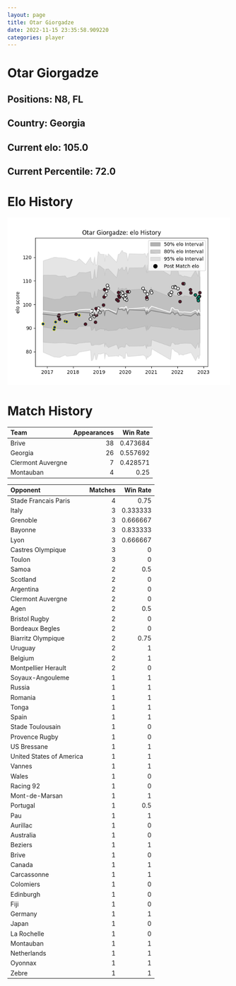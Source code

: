 ```yaml
---  
layout: page  
title: Otar Giorgadze  
date: 2022-11-15 23:35:58.909220  
categories: player  
---
```

# Otar Giorgadze

## Positions: N8, FL

## Country: Georgia

## Current elo: 105.0

## Current Percentile: 72.0

# Elo History


![elo history](history_OtarGiorgadze.png)
# Match History


| Team              |   Appearances |   Win Rate |
|:------------------|--------------:|-----------:|
| Brive             |            38 |   0.473684 |
| Georgia           |            26 |   0.557692 |
| Clermont Auvergne |             7 |   0.428571 |
| Montauban         |             4 |   0.25     |

| Opponent                 |   Matches |   Win Rate |
|:-------------------------|----------:|-----------:|
| Stade Francais Paris     |         4 |   0.75     |
| Italy                    |         3 |   0.333333 |
| Grenoble                 |         3 |   0.666667 |
| Bayonne                  |         3 |   0.833333 |
| Lyon                     |         3 |   0.666667 |
| Castres Olympique        |         3 |   0        |
| Toulon                   |         3 |   0        |
| Samoa                    |         2 |   0.5      |
| Scotland                 |         2 |   0        |
| Argentina                |         2 |   0        |
| Clermont Auvergne        |         2 |   0        |
| Agen                     |         2 |   0.5      |
| Bristol Rugby            |         2 |   0        |
| Bordeaux Begles          |         2 |   0        |
| Biarritz Olympique       |         2 |   0.75     |
| Uruguay                  |         2 |   1        |
| Belgium                  |         2 |   1        |
| Montpellier Herault      |         2 |   0        |
| Soyaux-Angouleme         |         1 |   1        |
| Russia                   |         1 |   1        |
| Romania                  |         1 |   1        |
| Tonga                    |         1 |   1        |
| Spain                    |         1 |   1        |
| Stade Toulousain         |         1 |   0        |
| Provence Rugby           |         1 |   0        |
| US Bressane              |         1 |   1        |
| United States of America |         1 |   1        |
| Vannes                   |         1 |   1        |
| Wales                    |         1 |   0        |
| Racing 92                |         1 |   0        |
| Mont-de-Marsan           |         1 |   1        |
| Portugal                 |         1 |   0.5      |
| Pau                      |         1 |   1        |
| Aurillac                 |         1 |   0        |
| Australia                |         1 |   0        |
| Beziers                  |         1 |   1        |
| Brive                    |         1 |   0        |
| Canada                   |         1 |   1        |
| Carcassonne              |         1 |   1        |
| Colomiers                |         1 |   0        |
| Edinburgh                |         1 |   0        |
| Fiji                     |         1 |   0        |
| Germany                  |         1 |   1        |
| Japan                    |         1 |   0        |
| La Rochelle              |         1 |   0        |
| Montauban                |         1 |   1        |
| Netherlands              |         1 |   1        |
| Oyonnax                  |         1 |   1        |
| Zebre                    |         1 |   1        |